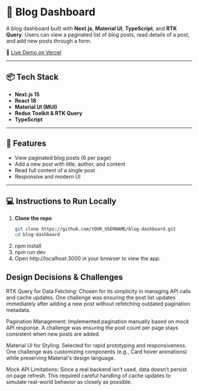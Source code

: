 # 📝 Blog Dashboard

A blog dashboard built with **Next.js**, **Material UI**, **TypeScript**, and **RTK Query**. Users can view a paginated list of blog posts, read details of a post, and add new posts through a form.

🚀 [Live Demo on Vercel](https://blog-dashboard-j6ay.vercel.app/)

---

## 📦 Tech Stack

- **Next.js 15**
- **React 18**
- **Material UI (MUI)**
- **Redux Toolkit & RTK Query**
- **TypeScript**

---

## 📌 Features

- View paginated blog posts (6 per page)
- Add a new post with title, author, and content
- Read full content of a single post
- Responsive and modern UI

---

## 💻 Instructions to Run Locally

1. **Clone the repo**
   ```bash
   git clone https://github.com/YOUR_USERNAME/blog-dashboard.git
   cd blog-dashboard
2. npm install
3. npm run dev
4. Open http://localhost:3000 in your browser to view the app.

## Design Decisions & Challenges
RTK Query for Data Fetching:
Chosen for its simplicity in managing API calls and cache updates. One challenge was ensuring the post list updates immediately after adding a new post without refetching outdated pagination metadata.

Pagination Management:
Implemented pagination manually based on mock API response. A challenge was ensuring the post count per page stays consistent when new posts are added.

Material UI for Styling:
Selected for rapid prototyping and responsiveness. One challenge was customizing components (e.g., Card hover animations) while preserving Material's design language.

Mock API Limitations:
Since a real backend isn’t used, data doesn’t persist on page refresh. This required careful handling of cache updates to simulate real-world behavior as closely as possible.
